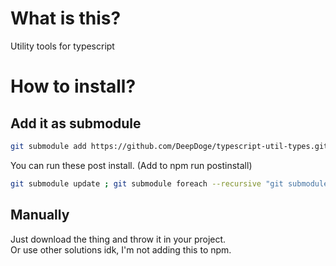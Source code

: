 # What is this?
Utility tools for typescript

# How to install?
## Add it as submodule
```bash
git submodule add https://github.com/DeepDoge/typescript-util-types.git ./src/types/util
```
You can run these post install. (Add to npm run postinstall)
```bash
git submodule update ; git submodule foreach --recursive "git submodule update"
```
## Manually
Just download the thing and throw it in your project.<br/>
Or use other solutions idk, I'm not adding this to npm.
